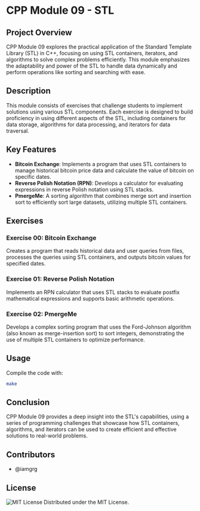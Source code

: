 # CPP Module 09 - STL

## Project Overview

CPP Module 09 explores the practical application of the Standard Template Library (STL) in C++, focusing on using STL containers, iterators, and algorithms to solve complex problems efficiently. This module emphasizes the adaptability and power of the STL to handle data dynamically and perform operations like sorting and searching with ease.

## Description

This module consists of exercises that challenge students to implement solutions using various STL components. Each exercise is designed to build proficiency in using different aspects of the STL, including containers for data storage, algorithms for data processing, and iterators for data traversal.

## Key Features

- **Bitcoin Exchange**: Implements a program that uses STL containers to manage historical bitcoin price data and calculate the value of bitcoin on specific dates.
- **Reverse Polish Notation (RPN)**: Develops a calculator for evaluating expressions in reverse Polish notation using STL stacks.
- **PmergeMe**: A sorting algorithm that combines merge sort and insertion sort to efficiently sort large datasets, utilizing multiple STL containers.

## Exercises

### Exercise 00: Bitcoin Exchange

Creates a program that reads historical data and user queries from files, processes the queries using STL containers, and outputs bitcoin values for specified dates.

### Exercise 01: Reverse Polish Notation

Implements an RPN calculator that uses STL stacks to evaluate postfix mathematical expressions and supports basic arithmetic operations.

### Exercise 02: PmergeMe

Develops a complex sorting program that uses the Ford-Johnson algorithm (also known as merge-insertion sort) to sort integers, demonstrating the use of multiple STL containers to optimize performance.

## Usage

Compile the code with:

```bash
make
```

## Conclusion

CPP Module 09 provides a deep insight into the STL's capabilities, using a series of programming challenges that showcase how STL containers, algorithms, and iterators can be used to create efficient and effective solutions to real-world problems.

## Contributors

- @iamgrg

## License

![MIT License](https://img.shields.io/badge/license-MIT-green)
Distributed under the MIT License.
